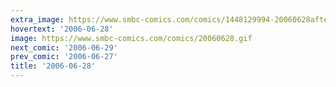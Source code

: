 ```yaml
---
extra_image: https://www.smbc-comics.com/comics/1448129994-20060628after.png
hovertext: '2006-06-28'
image: https://www.smbc-comics.com/comics/20060628.gif
next_comic: '2006-06-29'
prev_comic: '2006-06-27'
title: '2006-06-28'
---
```


